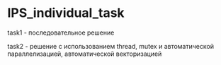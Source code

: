 # IPS_individual_task

task1 - последовательное решение

task2 - решение с использованием thread, mutex и автоматической параллелизацией, автоматической векторизацией 